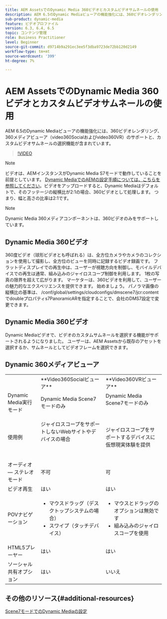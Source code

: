 ```yaml
---
title: AEM AssetsでのDynamic Media 360ビデオとカスタムビデオサムネールの使用
description: AEM 6.5のDynamic Mediaビューアの機能強化には、360ビデオレンダリング、360メディアビューア（video360Socialおよびvideo360VR）のサポートと、カスタムビデオサムネールの選択機能が含まれています。
sub-product: dynamic-media
feature: ビデオプロファイル
version: 6.3, 6.4, 6.5
topic: コンテンツ管理
role: Business Practitioner
level: Beginner
source-git-commit: d9714b9a291ec3ee5f3dba9723de72bb120d2149
workflow-type: tm+mt
source-wordcount: '399'
ht-degree: 7%

---
```



# AEM AssetsでのDynamic Media 360ビデオとカスタムビデオサムネールの使用

AEM 6.5のDynamic Mediaビューアの機能強化には、360ビデオレンダリング、360メディアビューア（video360Socialおよびvideo360VR）のサポートと、カスタムビデオサムネールの選択機能が含まれています。

>[!VIDEO](https://video.tv.adobe.com/v/26391?quality=9&learn=on)

>[!NOTE]
>
>ビデオは、AEMインスタンスがDynamic Media S7モードで動作していることを前提としています。  [Dynamic MediaでのAEMの設定手順については、こちらを参照してください](https://helpx.adobe.com/jp/experience-manager/6-3/assets/using/config-dynamic-fp-14410.html)。ビデオをアップロードすると、Dynamic Mediaはデフォルトで、そのフッテージの縦横比が2:1の場合、360ビデオとして処理します。 つまり、幅と高さの比率は2:1です。

>[!NOTE]
>
>Dynamic Media 360メディアコンポーネントは、360ビデオのみをサポートしています。

## Dynamic Media 360ビデオ

360度ビデオ（球形ビデオとも呼ばれる）は、全方位カメラやカメラのコレクションを使用して撮影し、全方位のビューを同時に記録するビデオ録画です。 フラットディスプレイでの再生中は、ユーザーが視聴方向を制御し、モバイルデバイスでの再生は通常、組み込みのジャイロスコープ制御を利用します。  1枚の写真の限界を超えて広がります。 マーケターは、360ビデオを利用して、ユーザーの魅力的なエクスペリエンスを提供できます。  始めましょう。 パノラマ画像の縦横比の基準は、 /conf/global/settings/cloudconfigs/dmscene7/jcr:contentでdoubleプロパティs7PanoramicARを指定することで、会社のDMS7設定で変更できます。

## Dynamic Media 360ビデオ

Dynamic Mediaビデオで、ビデオのカスタムサムネールを選択する機能がサポートされるようになりました。 ユーザーは、AEM Assetsから既存のアセットを選択するか、サムネールとしてビデオフレームを選択できます。

## Dynamic 360メディアビューア

<table> 
 <tbody>
   <tr>
      <td> </td>
      <td>**Video360Socialビューア**</td>
      <td>**Video360VRビューア**</td>
   </tr>
   <tr>
      <td>Dynamic Media実行モード</td>
      <td>Dynamic Media Scene7モードのみ</td>
      <td>Dynamic Media Scene7モードのみ<br>
         <br>
      </td>
   </tr>
   <tr>
      <td>使用例</td>
      <td>
         <p>ジャイロスコープをサポートしないWebサイトやデバイスの場合</p>
         <p> </p>
      </td>
      <td>
         <p>ジャイロスコープをサポートするデバイスに仮想現実体験を提供 </p>
      </td>
   </tr>
   <tr>
      <td>オーディオ — ステレオモード</td>
      <td>不可</td>
      <td>可</td>
   </tr>
   <tr>
      <td>ビデオ再生</td>
      <td>はい</td>
      <td>はい</td>
   </tr>
   <tr>
      <td>POVナビゲーション</td>
      <td>
         <ul>
            <li>マウスドラッグ（デスクトップシステムの場合）</li>
            <li>スワイプ（タッチデバイス）</li>
         </ul>
      </td>
      <td>
         <ul>
            <li>マウスとドラッグのオプションは無効です</li>
            <li>組み込みのジャイロスコープを使用</li>
         </ul>
      </td>
   </tr>
   <tr>
      <td>HTML5プレーヤー</td>
      <td>はい</td>
      <td>はい</td>
   </tr>
   <tr>
      <td>ソーシャル共有オプション</td>
      <td>はい</td>
      <td>いいえ</td>
   </tr>
</tbody>
</table>

## その他のリソース{#additional-resources}

[Scene7モードでのDynamic Mediaの設定](https://helpx.adobe.com/jp/experience-manager/6-5/assets/using/config-dms7.html)
